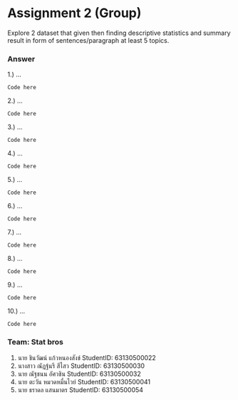 # Assignment 2 (Group)
Explore 2 dataset that given then finding descriptive statistics and summary result in form of sentences/paragraph at least 5 topics.

### Answer

1.) ...
```{R}
Code here
```

2.) ...
```{R}
Code here
```

3.) ...
```{R}
Code here
```

4.) ...
```{R}
Code here
```

5.) ...
```{R}
Code here
```

6.) ...
```{R}
Code here
```

7.) ...
```{R}
Code here
```

8.) ...
```{R}
Code here
```

9.) ...
```{R}
Code here
```

10.) ...
```{R}
Code here
```

### Team: Stat bros
1. นาย ชินวัฒน์ แก้วหนองสังข์ StudentID: 63130500022
2. นางสาว ณัฏฐ์นรี สีไสว StudentID: 63130500030
3. นาย ณัฐชนน อัศวชิน StudentID: 63130500032
4. นาย ตะวัน หมวดหมื่นไวย์ StudentID: 63130500041
5. นาย ธราดล แสนมาตร StudentID: 63130500054
